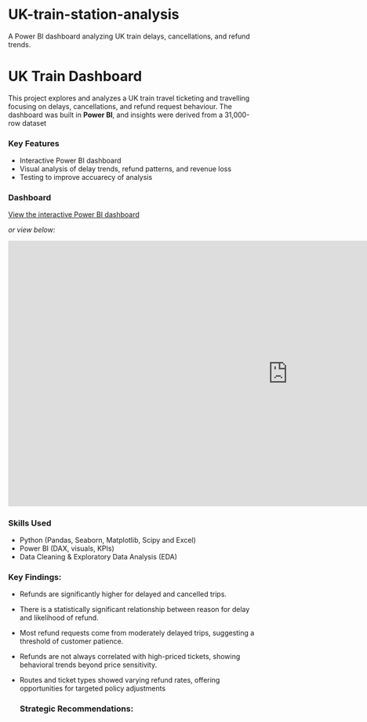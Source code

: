 # UK-train-station-analysis
A Power BI dashboard analyzing UK train delays, cancellations, and refund trends. 

# UK Train Dashboard

This project explores and analyzes a UK train travel ticketing and travelling focusing on delays, cancellations, and refund request behaviour. The dashboard was built in **Power BI**, and insights were derived from a 31,000-row dataset

### Key Features
- Interactive Power BI dashboard
- Visual analysis of delay trends, refund patterns, and revenue loss
- Testing to improve accuarecy of analysis

### Dashboard
[View the interactive Power BI dashboard](https://app.powerbi.com/reportEmbed?reportId=ed853100-e602-41c8-a42c-58a1b429a2ab&autoAuth=true&ctid=bd697c1b-c481-479c-841e-c618542675c3) 

_or view below:_

<iframe title="UK TRAIN ANALYSIS DASHBOARD" width="1140" height="541.25" src="https://app.powerbi.com/reportEmbed?reportId=ed853100-e602-41c8-a42c-58a1b429a2ab&autoAuth=true&ctid=bd697c1b-c481-479c-841e-c618542675c3" frameborder="0" allowFullScreen="true"></iframe>

### Skills Used
- Python (Pandas, Seaborn, Matplotlib, Scipy and Excel)
- Power BI (DAX, visuals, KPIs)
- Data Cleaning & Exploratory Data Analysis (EDA)

### Key Findings:
- Refunds are significantly higher for delayed and cancelled trips.
- There is a statistically significant relationship between reason for delay and likelihood of refund.
- Most refund requests come from moderately delayed trips, suggesting a threshold of customer patience.
- Refunds are not always correlated with high-priced tickets, showing behavioral trends beyond price sensitivity.
- Routes and ticket types showed varying refund rates, offering opportunities for targeted policy adjustments

  ### Strategic Recommendations:
